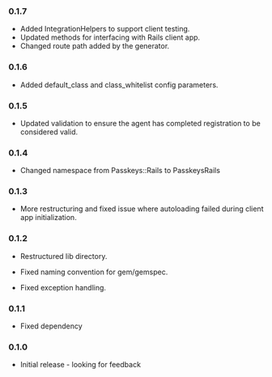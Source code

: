 ### 0.1.7

* Added IntegrationHelpers to support client testing.
* Updated methods for interfacing with Rails client app.
* Changed route path added by the generator.

### 0.1.6

* Added default_class and class_whitelist config parameters.

### 0.1.5

* Updated validation to ensure the agent has completed registration to be considered valid.

### 0.1.4

* Changed namespace from Passkeys::Rails to PasskeysRails

### 0.1.3

* More restructuring and fixed issue where autoloading failed
  during client app initialization.

### 0.1.2

* Restructured lib directory.

* Fixed naming convention for gem/gemspec.

* Fixed exception handling.

### 0.1.1

* Fixed dependency

### 0.1.0

* Initial release - looking for feedback
